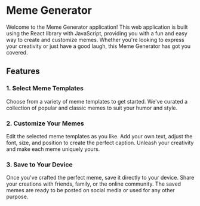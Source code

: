 # Meme Generator

Welcome to the Meme Generator application! This web application is built using the React library with JavaScript, providing you with a fun and easy way to create and customize memes. Whether you're looking to express your creativity or just have a good laugh, this Meme Generator has got you covered.

## Features

### 1. Select Meme Templates
Choose from a variety of meme templates to get started. We've curated a collection of popular and classic memes to suit your humor and style.

### 2. Customize Your Memes
Edit the selected meme templates as you like. Add your own text, adjust the font, size, and position to create the perfect caption. Unleash your creativity and make each meme uniquely yours.

### 3. Save to Your Device
Once you've crafted the perfect meme, save it directly to your device. Share your creations with friends, family, or the online community. The saved memes are ready to be posted on social media or used for any other purpose.

